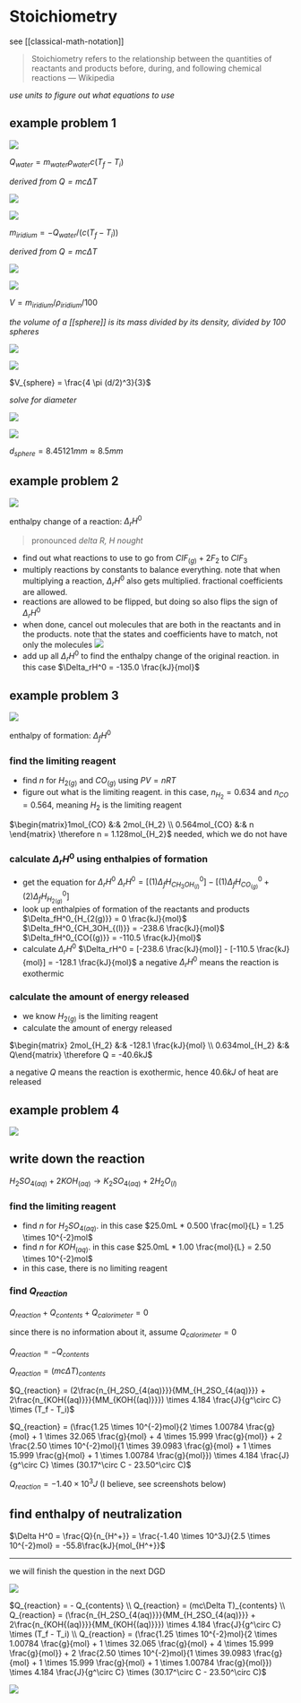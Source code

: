 # Stoichiometry

see [[classical-math-notation]]

> Stoichiometry refers to the relationship between the quantities of reactants and products before, during, and following chemical reactions &mdash; Wikipedia

_use units to figure out what equations to use_

## example problem 1

![](2022-02-26-01-24-45.png)

$Q_{water} = m_{water} \rho_{water} c (T_f - T_i)$

_derived from $Q = mc \Delta T$_

![](2022-02-26-01-24-57.png)

![](2022-02-26-01-25-08.png)

$m_{iridium} = -Q_{water} / (c (T_f - T_i))$

_derived from $Q = mc \Delta T$_

![](2022-02-26-01-25-19.png)

![](2022-02-26-01-25-27.png)

$V = m_{iridium} / \rho_{iridium} / 100$

_the volume of a [[sphere]] is its mass divided by its density, divided by 100 spheres_

![](2022-02-26-01-25-36.png)

![](2022-02-26-01-25-43.png)

$V_{sphere} = \frac{4 \pi (d/2)^3}{3}$

_solve for diameter_

![](2022-02-26-01-25-51.png)

![](2022-02-26-01-26-00.png)

$d_{sphere} = 8.45121mm \approx 8.5mm$

## example problem 2

![](2022-02-26-01-26-08.png)

enthalpy change of a reaction: $\Delta_rH^0$

> pronounced _delta R, H nought_

- find out what reactions to use to go from $CIF_{(g)} + 2F_2$ to $CIF_3$
- multiply reactions by constants to balance everything. note that when multiplying a reaction, $\Delta_rH^0$ also gets multiplied. fractional coefficients are allowed.
- reactions are allowed to be flipped, but doing so also flips the sign of $\Delta_rH^0$
- when done, cancel out molecules that are both in the reactants and in the products. note that the states and coefficients have to match, not only the molecules
  ![](2022-02-26-01-26-21.png)
- add up all $\Delta_rH^0$ to find the enthalpy change of the original reaction. in this case $\Delta_rH^0 = -135.0 \frac{kJ}{mol}$

## example problem 3

![](2022-02-26-01-26-32.png)

enthalpy of formation: $\Delta_fH^0$

### find the limiting reagent

- find $n$ for $H_{2(g)}$ and $CO_{(g)}$ using $PV = nRT$
- figure out what is the limiting reagent. in this case, $n_{H_2} = 0.634$ and $n_{CO} = 0.564$, meaning $H_2$ is the limiting reagent

$\begin{matrix}1mol_{CO} &:& 2mol_{H_2} \\ 0.564mol_{CO} &:& n \end{matrix} \therefore n = 1.128mol_{H_2}$ needed, which we do not have

### calculate $\Delta_rH^0$ using enthalpies of formation

- get the equation for $\Delta_rH^0$
  $\Delta_rH^0 = [(1)\Delta_fH^0_{CH_3OH_{(l)}}] - [(1)\Delta_fH^0_{CO_{(g)}} + (2)\Delta_fH^0_{H_{2(g)}}]$
- look up enthalpies of formation of the reactants and products
  $\Delta_fH^0_{H_{2(g)}} = 0 \frac{kJ}{mol}$
  $\Delta_fH^0_{CH_3OH_{(l)}} = -238.6 \frac{kJ}{mol}$
  $\Delta_fH^0_{CO{(g)}} = -110.5 \frac{kJ}{mol}$
- calculate $\Delta_r H^0$
  $\Delta_rH^0 = [-238.6 \frac{kJ}{mol}] - [-110.5 \frac{kJ}{mol}] = -128.1 \frac{kJ}{mol}$
  a negative $\Delta_r H^0$ means the reaction is exothermic

### calculate the amount of energy released

- we know $H_{2(g)}$ is the limiting reagent
- calculate the amount of energy released

$\begin{matrix} 2mol_{H_2} &:& -128.1 \frac{kJ}{mol} \\ 0.634mol_{H_2} &:& Q\end{matrix} \therefore Q = -40.6kJ$

a negative $Q$ means the reaction is exothermic, hence $40.6kJ$ of heat are released

## example problem 4

![](2022-02-26-01-26-59.png)

## write down the reaction

$H_2SO_{4(aq)} + 2KOH_{(aq)} \to K_2SO_{4(aq)} + 2H_2O_{(l)}$

### find the limiting reagent

- find $n$ for $H_2SO_{4(aq)}$. in this case $25.0mL * 0.500 \frac{mol}{L} = 1.25 \times 10^{-2}mol$
- find $n$ for $KOH_{(aq)}$. in this case $25.0mL * 1.00 \frac{mol}{L} = 2.50 \times 10^{-2}mol$
- in this case, there is no limiting reagent

### find $Q_{reaction}$

$Q_{reaction} + Q_{contents} + Q_{calorimeter} = 0$

since there is no information about it, assume $Q_{calorimeter} = 0$

$Q_{reaction} = - Q_{contents}$

$Q_{reaction} = (mc\Delta T)_{contents}$

$Q_{reaction} = (2\frac{n_{H_2SO_{4(aq)}}}{MM_{H_2SO_{4(aq)}}} + 2\frac{n_{KOH{(aq)}}}{MM_{KOH{(aq)}}}) \times 4.184 \frac{J}{g^\circ C} \times (T_f - T_i)$

$Q_{reaction} = (\frac{1.25 \times 10^{-2}mol}{2 \times 1.00784 \frac{g}{mol} + 1 \times 32.065 \frac{g}{mol} + 4 \times 15.999 \frac{g}{mol}} + 2 \frac{2.50 \times 10^{-2}mol}{1 \times 39.0983 \frac{g}{mol} + 1 \times 15.999 \frac{g}{mol} + 1 \times 1.00784 \frac{g}{mol}}) \times 4.184 \frac{J}{g^\circ C} \times (30.17^\circ C - 23.50^\circ C)$

$Q_{reaction} = -1.40 \times 10^3J$ (I believe, see screenshots below)

## find enthalpy of neutralization

$\Delta H^0 = \frac{Q}{n_{H^+}} = \frac{-1.40 \times 10^3J}{2.5 \times 10^{-2}mol} = -55.8\frac{kJ}{mol_{H^+}}$

---

we will finish the question in the next DGD

![](2022-02-26-01-28-15.png)

$Q_{reaction} = - Q_{contents} \\ Q_{reaction} = (mc\Delta T)_{contents} \\ Q_{reaction} = (\frac{n_{H_2SO_{4(aq)}}}{MM_{H_2SO_{4(aq)}}} + 2\frac{n_{KOH{(aq)}}}{MM_{KOH{(aq)}}}) \times 4.184 \frac{J}{g^\circ C} \times (T_f - T_i) \\ Q_{reaction} = (\frac{1.25 \times 10^{-2}mol}{2 \times 1.00784 \frac{g}{mol} + 1 \times 32.065 \frac{g}{mol} + 4 \times 15.999 \frac{g}{mol}} + 2 \frac{2.50 \times 10^{-2}mol}{1 \times 39.0983 \frac{g}{mol} + 1 \times 15.999 \frac{g}{mol} + 1 \times 1.00784 \frac{g}{mol}}) \times 4.184 \frac{J}{g^\circ C} \times (30.17^\circ C - 23.50^\circ C)$

![](2022-02-26-01-28-28.png)
